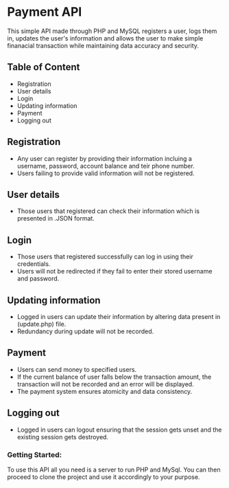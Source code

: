 # Payment API

This simple API made through PHP and MySQL registers a user, logs them in, updates the user's information and allows the user to make simple finanacial transaction while maintaining data accuracy and security. 

## Table of Content

- Registration
- User details
- Login
- Updating information
- Payment
- Logging out 

## Registration
- Any user can register by providing their information incluing a username, password, account balance and teir phone number.
- Users failing to provide valid information will not be registered.

## User details
- Those users that registered can check their information which is presented in .JSON format.

## Login
- Those users that registered successfully can log in using their credentials.
- Users will not be redirected if they fail to enter their stored username and password.

## Updating information
- Logged in users can update their information by altering data present in (update.php) file.
- Redundancy during update will not be recorded. 

## Payment
- Users can send money to specified users.
- If the current balance of user falls below the transaction amount, the transaction will not be recorded and an error will be displayed.
- The payment system ensures atomicity and data consistency.

## Logging out
- Logged in users can logout ensuring that the session gets unset and the existing session gets destroyed.

### Getting Started:
To use this API all you need is a server to run PHP and MySql. You can then proceed to clone the project and use it accordingly to your purpose. 

